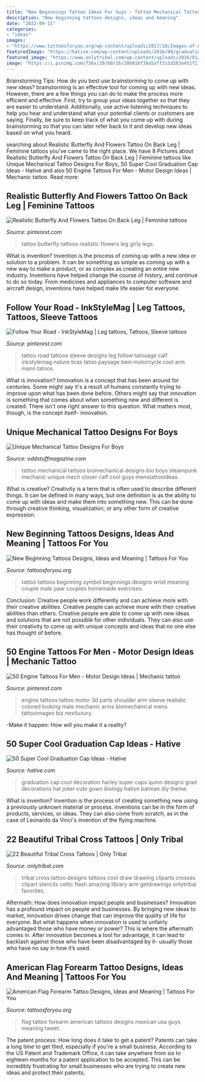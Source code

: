 ```yaml
---
title: "New Beginnings Tattoo Ideas For Guys ~ Tattoo Mechanical Tattoos Biomechanical Designs Bio Boys Steampunk Mechanic Unique Mech Clover Calf Cool Guys Menstattooideas"
description: "New beginning tattoos designs, ideas and meaning"
date: "2022-09-11"
categories:
- "ideas"
images:
- "https://www.tattoosforyou.org/wp-content/uploads/2017/10/Images-of-American-Flag-Forearm-Tattoo.jpg"
featuredImage: "https://hative.com/wp-content/uploads/2016/04/graduation-caps/1-super-cool-graduation-cap-ideas.jpg"
featured_image: "https://www.onlytribal.com/wp-content/uploads/2016/01/Tribal-Cross-Tattoo-Designs.jpg"
image: "https://i.pinimg.com/736x/20/b0/16/20b016f38a5aff311d283e451f1730f0.jpg"
---
```



Brainstorming Tips: How do you best use brainstorming to come up with new ideas?
brainstorming is an effective tool for coming up with new ideas. However, there are a few things you can do to make the process more efficient and effective. First, try to group your ideas together so that they are easier to understand. Additionally, use active listening techniques to help you hear and understand what your potential clients or customers are saying. Finally, be sure to keep track of what you come up with during brainstorming so that you can later refer back to it and develop new ideas based on what you heard.

	

		
searching about Realistic Butterfly And Flowers Tattoo On Back Leg | Feminine tattoos you've came to the right place. We have 8 Pictures about Realistic Butterfly And Flowers Tattoo On Back Leg | Feminine tattoos like Unique Mechanical Tattoo Designs For Boys, 50 Super Cool Graduation Cap Ideas - Hative and also 50 Engine Tattoos For Men - Motor Design Ideas | Mechanic tattoo. Read more:
		
    
## Realistic Butterfly And Flowers Tattoo On Back Leg | Feminine Tattoos

<img loading=lazy src="https://i.pinimg.com/736x/48/ac/53/48ac5335c0b0e64345b0bf117336f994--tattoo-on-back-legs.jpg" onerror="this.onerror=null;this.src='https://tse3.mm.bing.net/th?id=OIP.1AxokmN72rAaH7noanUNcQHaJ3&amp;pid=15.1';" alt="Realistic Butterfly And Flowers Tattoo On Back Leg | Feminine tattoos">

_Source: pinterest.com_

>tattoo butterfly tattoos realistic flowers leg girly legs. 

	

What is invention?
Invention is the process of coming up with a new idea or solution to a problem. It can be something as simple as coming up with a new way to make a product, or as complex as creating an entire new industry. Inventions have helped change the course of history, and continue to do so today. From medicines and appliances to computer software and aircraft design, inventions have helped make life easier for everyone.

    
## Follow Your Road - InkStyleMag | Leg Tattoos, Tattoos, Sleeve Tattoos

<img loading=lazy src="https://i.pinimg.com/736x/20/b0/16/20b016f38a5aff311d283e451f1730f0.jpg" onerror="this.onerror=null;this.src='https://tse1.mm.bing.net/th?id=OIP.2JejYk6P9hFLTon3ju-DRwHaL2&amp;pid=15.1';" alt="Follow Your Road - InkStyleMag | Leg tattoos, Tattoos, Sleeve tattoos">

_Source: pinterest.com_

>tattoo road tattoos sleeve designs leg follow tatouage calf inkstylemag nature bras tatoo paysage bein motorcycle cool arm mann tatoos. 

	

What is innovation?
Innovation is a concept that has been around for centuries. Some might say it's a result of humans constantly trying to improve upon what has been done before. Others might say that innovation is something that comes about when something new and different is created. There isn't one right answer to this question. What matters most, though, is the concept itself- innovation.

    
## Unique Mechanical Tattoo Designs For Boys

<img loading=lazy src="https://oddstuffmagazine.com/wp-content/uploads/2013/09/Bio-mechanical-Tattoo-23-532x800.jpg" onerror="this.onerror=null;this.src='https://tse1.mm.bing.net/th?id=OIP.gpp_XO8qPoD4Y_nLWlA-RQHaLI&amp;pid=15.1';" alt="Unique Mechanical Tattoo Designs For Boys">

_Source: oddstuffmagazine.com_

>tattoo mechanical tattoos biomechanical designs bio boys steampunk mechanic unique mech clover calf cool guys menstattooideas. 

	

What is creative?
Creativity is a term that is often used to describe different things. It can be defined in many ways, but one definition is as the ability to come up with ideas and make them into something new. This can be done through creative thinking, visualization, or any other form of creative expression.

    
## New Beginning Tattoos Designs, Ideas And Meaning | Tattoos For You

<img loading=lazy src="https://www.tattoosforyou.org/wp-content/uploads/2016/09/New-Beginning-Tattoo-Male.jpg" onerror="this.onerror=null;this.src='https://tse3.mm.bing.net/th?id=OIP.26PgmRjFMPx7ul2oNf1q-wHaNd&amp;pid=15.1';" alt="New Beginning Tattoos Designs, Ideas and Meaning | Tattoos For You">

_Source: tattoosforyou.org_

>tattoo tattoos beginning symbol beginnings designs wrist meaning couple male paar couples homemade exercises. 

	

Conclusion: Creative people work differently and can achieve more with their creative abilities.
Creative people can achieve more with their creative abilities than others. Creative people are able to come up with new ideas and solutions that are not possible for other individuals. They can also use their creativity to come up with unique concepts and ideas that no one else has thought of before.

    
## 50 Engine Tattoos For Men - Motor Design Ideas | Mechanic Tattoo

<img loading=lazy src="https://i.pinimg.com/736x/27/5c/7e/275c7ead4285d2a8401dd56744a2e89e.jpg" onerror="this.onerror=null;this.src='https://tse1.mm.bing.net/th?id=OIP.FFfyvi7lGULKj_zLjDX8QAHaHa&amp;pid=15.1';" alt="50 Engine Tattoos For Men - Motor Design Ideas | Mechanic tattoo">

_Source: pinterest.com_

>engine tattoos tattoo motor 3d parts shoulder arm sleeve realistic colored looking male mechanic arms biomechanical mens tattooimages biz nextluxury. 

	

-Make it happen: How will you make it a reality?

    
## 50 Super Cool Graduation Cap Ideas - Hative

<img loading=lazy src="https://hative.com/wp-content/uploads/2016/04/graduation-caps/1-super-cool-graduation-cap-ideas.jpg" onerror="this.onerror=null;this.src='https://tse4.mm.bing.net/th?id=OIP.1M6Gw-IHli4_XN5WaXf1kQHaJ4&amp;pid=15.1';" alt="50 Super Cool Graduation Cap Ideas - Hative">

_Source: hative.com_

>graduation cap cool decoration harley super caps quinn designs grad decorations hat joker cute gown biology hative batman diy theme. 

	

What is invention?
Invention is the process of creating something new using a previously unknown material or process. inventions can be in the form of products, services, or ideas. They can also come from scratch, as in the case of Leonardo da Vinci's invention of the flying machine.

    
## 22 Beautiful Tribal Cross Tattoos | Only Tribal

<img loading=lazy src="https://www.onlytribal.com/wp-content/uploads/2016/01/Tribal-Cross-Tattoo-Designs.jpg" onerror="this.onerror=null;this.src='https://tse3.mm.bing.net/th?id=OIP.1mVvXWrqR1CEYis3LAfs0QHaNB&amp;pid=15.1';" alt="22 Beautiful Tribal Cross Tattoos | Only Tribal">

_Source: onlytribal.com_

>tribal cross tattoo designs tattoos cool draw drawing cliparts crosses clipart stencils celtic flash amazing library arm getdrawings onlytribal favorites. 

	

Aftermath: How does innovation impact people and businesses?
Innovation has a profound impact on people and businesses. By bringing new ideas to market, innovation drives change that can improve the quality of life for everyone. But what happens when innovation is used to unfairly advantaged those who have money or power? This is where the aftermath comes in. After innovation becomes a tool for advantage, it can lead to backlash against those who have been disadvantaged by it- usually those who have no say in how it’s used.

    
## American Flag Forearm Tattoo Designs, Ideas And Meaning | Tattoos For You

<img loading=lazy src="https://www.tattoosforyou.org/wp-content/uploads/2017/10/Images-of-American-Flag-Forearm-Tattoo.jpg" onerror="this.onerror=null;this.src='https://tse1.mm.bing.net/th?id=OIP.jc3sQgnK03ORydj663ndzAHaHa&amp;pid=15.1';" alt="American Flag Forearm Tattoo Designs, Ideas and Meaning | Tattoos For You">

_Source: tattoosforyou.org_

>flag tattoo forearm american tattoos designs mexican usa guys meaning tweet. 

	

The patent process: How long does it take to get a patent?
Patents can take a long time to get filed, especially if you're a small business. According to the US Patent and Trademark Office, it can take anywhere from six to eighteen months for a patent application to be accepted. This can be incredibly frustrating for small businesses who are trying to create new ideas and protect their patents.

